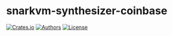# snarkvm-synthesizer-coinbase

[![Crates.io](https://img.shields.io/crates/v/snarkvm-synthesizer-coinbase.svg?color=neon)](https://crates.io/crates/snarkvm-synthesizer-coinbase)
[![Authors](https://img.shields.io/badge/authors-Aleo-orange.svg)](https://aleo.org)
[![License](https://img.shields.io/badge/License-GPLv3-blue.svg)](./LICENSE.md)
